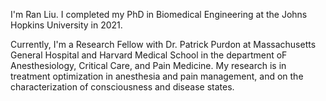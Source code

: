 I'm Ran Liu. I completed my PhD in Biomedical Engineering at the Johns Hopkins University in 2021.

Currently, I'm a Research Fellow with Dr. Patrick Purdon at Massachusetts General Hospital and Harvard Medical School in the department oF Anesthesiology, Critical Care, and Pain Medicine. My research is in treatment optimization in anesthesia and pain management, and on the characterization of consciousness and disease states.
